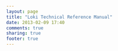 ```yaml
---
layout: page
title: "Loki Technical Reference Manual"
date: 2013-02-09 17:40
comments: true
sharing: true
footer: true
---
```

